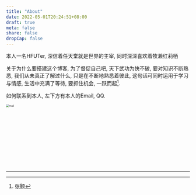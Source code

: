 ```yaml
---
title: "About"
date: 2022-05-01T20:24:51+08:00
draft: true
meta: false
share: false
dropCap: false
---
```


本人一名HFUTer,  深信着任天堂就是世界的主宰,  同时深深喜欢着牧濑红莉栖

关于为什么要搭建这个博客, 为了督促自己吧, 天下武功为快不破, 要对知识不断熟悉, 我们从未真正了解过什么, 只是在不断地熟悉着彼此, 这句话可同时运用于学习与情感, 生活中充满了等待, 要抓住机会, 一跃而起[^学习].

如何联系到本人, 左下方有本人的Email, QQ.

<img src="/images/muli.png" alt="muli" style="zoom:50%;" align="left"/>




<br/><br/><br/><br/><br/><br/><br/><br/><br/><br/>




---
[^学习]: 张颢
